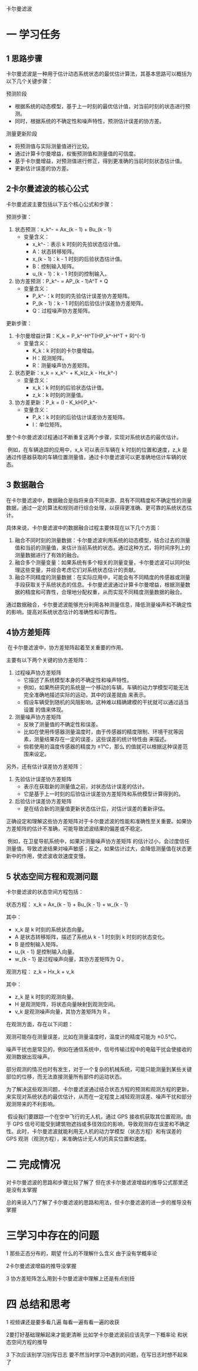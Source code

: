 卡尔曼滤波

# 一 学习任务

## 1 思路步骤

卡尔曼滤波是一种用于估计动态系统状态的最优估计算法，其基本思路可以概括为以下几个关键步骤：

预测阶段

- 根据系统的动态模型，基于上一时刻的最优估计值，对当前时刻的状态进行预测。
- 同时，根据系统的不确定性和噪声特性，预测估计误差的协方差。

测量更新阶段

- 将预测值与实际测量值进行比较。
- 通过计算卡尔曼增益，权衡预测值和测量值的可信度。
- 基于卡尔曼增益，对预测值进行修正，得到更准确的当前时刻状态估计值。
- 更新估计误差的协方差。



## 2卡尔曼滤波的核心公式

卡尔曼滤波主要包括以下五个核心公式和步骤：

预测步骤：

1. 状态预测：x_k^- = Ax_(k - 1) + Bu_(k - 1)
   - 变量含义：
     - x_k^-：表示 k 时刻的先验状态估计值。
     - A：状态转移矩阵。
     - x_(k - 1)：k - 1 时刻的后验状态估计值。
     - B：控制输入矩阵。
     - u_(k - 1)：k - 1 时刻的控制输入。
2. 协方差预测：P_k^- = AP_(k - 1)A^T + Q
   - 变量含义：
     - P_k^-：k 时刻的先验估计误差协方差矩阵。
     - P_(k - 1)：k - 1 时刻的后验估计误差协方差矩阵。
     - Q：过程噪声协方差矩阵。

更新步骤：

1. 卡尔曼增益计算：K_k = P_k^-H^T(HP_k^-H^T + R)^(-1)
   - 变量含义：
     - K_k：k 时刻的卡尔曼增益。
     - H：观测矩阵。
     - R：测量噪声协方差矩阵。
2. 状态更新：x_k = x_k^- + K_k(z_k - Hx_k^-)
   - 变量含义：
     - x_k：k 时刻的后验状态估计值。
     - z_k：k 时刻的测量值。
3. 协方差更新：P_k = (I - K_kH)P_k^-
   - 变量含义：
     - P_k：k 时刻的后验估计误差协方差矩阵。
     - I：单位矩阵。

​    整个卡尔曼滤波过程通过不断重复这两个步骤，实现对系统状态的最优估计。

​    例如，在车辆追踪的应用中，x_k 可以表示车辆在 k 时刻的位置和速度，z_k 是通过传感器获取的车辆位置测量值，通过卡尔曼滤波可以更准确地估计车辆的状态。

## 3 数据融合

​       在卡尔曼滤波中，数据融合是指将来自不同来源、具有不同精度和不确定性的测量数据，通过一定的算法和规则进行综合处理，以获得更准确、更可靠的系统状态估计。

具体来说，卡尔曼滤波中的数据融合过程主要体现在以下几个方面：

1. 融合不同时刻的测量数据：卡尔曼滤波利用系统的动态模型，结合过去的测量值和当前的测量值，来估计当前系统的状态。通过这种方式，将时间序列上的测量数据进行了有效的融合。
2. 融合多个测量变量：如果系统有多个相关的测量变量，卡尔曼滤波可以同时处理这些变量，并综合考虑它们对系统状态估计的贡献。
3. 融合不同精度的测量数据：在实际应用中，可能会有不同精度的传感器或测量手段获取关于系统状态的信息。卡尔曼滤波通过计算卡尔曼增益，根据测量数据的精度和可靠性，合理地分配权重，从而实现不同精度测量数据的融合。

​       通过数据融合，卡尔曼滤波能够充分利用各种测量信息，降低测量噪声和不确定性的影响，提高对系统状态估计的准确性和可靠性。

## 4协方差矩阵

​     在卡尔曼滤波中，协方差矩阵起着至关重要的作用。

主要有以下两个关键的协方差矩阵：

1. 过程噪声协方差矩阵 
   - 它描述了系统模型本身的不确定性和噪声特性。
   - 例如，如果所研究的系统是一个移动的车辆，车辆的动力学模型可能无法完全准确地描述实际的运动，其中的误差就由 来表示。
   - 假设车辆受到随机的风阻影响，这种难以精确建模的干扰就可以通过适当设置 的值来体现。
2. 测量噪声协方差矩阵 
   - 反映了测量值的不确定性和误差。
   - 比如在使用传感器测量温度时，由于传感器的精度限制、环境干扰等因素，测量结果存在一定的误差，这些误差的统计特性由 来描述。
   - 倘若使用的温度传感器的精度为 ±1℃，那么 的值就可以根据这种误差范围来设定。

另外，还有估计误差协方差矩阵：

1. 先验估计误差协方差矩阵 
   - 表示在获取新的测量值之前，对状态估计误差的估计。
   - 它是基于上一时刻的后验估计误差协方差矩阵和系统模型计算得到的。
2. 后验估计误差协方差矩阵 
   - 是在结合新的测量值更新状态估计后，对估计误差的重新评估。

正确设定和理解这些协方差矩阵对于卡尔曼滤波的性能和准确性至关重要。如果协方差矩阵的估计不准确，可能导致滤波结果的偏差或不稳定。

​     例如，在卫星导航系统中，如果对测量噪声协方差矩阵 的估计过小，会过度信任测量值，导致滤波结果对噪声敏感；反之，如果估计过大，会降低测量值在状态更新中的作用，使滤波收敛速度变慢。

## 5 状态空间方程和观测问题

卡尔曼滤波的状态空间方程包括：

状态方程： x_k = Ax_{k - 1} + Bu_{k - 1} + w_{k - 1}

其中：

- x_k 是 k 时刻的系统状态向量。
- A 是状态转移矩阵，描述了系统从 k - 1 时刻到 k 时刻的状态变化。
- B 是控制输入矩阵。
- u_{k - 1} 是控制输入向量。
- w_{k - 1} 是过程噪声向量，其协方差矩阵为 Q 。

观测方程： z_k = Hx_k + v_k

其中：

- z_k 是 k 时刻的观测向量。
- H 是观测矩阵，将状态向量映射到观测空间。
- v_k 是观测噪声向量，其协方差矩阵为 R 。

在观测方面，存在以下问题：

观测可能存在测量误差，比如在测量温度时，温度计的精度可能为 ±0.5℃。

噪声干扰也是常见的，例如在通信系统中，信号传输过程中的电磁干扰会使接收的观测数据出现噪声。

部分观测的情况也时有发生，对于一个复杂的机械系统，可能只能测量到某些关键部位的位移，而无法直接测量所有部件的运动状态。

​    为了解决这些观测问题，卡尔曼滤波通过结合状态方程的预测和观测方程的更新，来实现对系统状态的最优估计，从而在一定程度上减轻观测误差、噪声干扰和部分观测带来的不利影响。

​    假设我们要跟踪一个在空中飞行的无人机，通过 GPS 接收机获取其位置观测。由于 GPS 信号可能受到建筑物遮挡或多径效应的影响，导致观测存在误差和不确定性。此时，卡尔曼滤波就能利用无人机的动力学模型（状态方程）和有误差的 GPS 观测（观测方程），来准确估计无人机的真实位置和速度。

# 二 完成情况

对卡尔曼滤波的思路和步骤比较了解了 但在求卡尔曼滤波增益的推导公式那里还是没有太掌握

总的来说入门了解了卡尔曼滤波的思路和用法，但卡尔曼滤波的进一步的推导没有掌握

# 三学习中存在的问题

1 那些正态分布的，期望 什么的不理解什么含义 由于没有学概率论

2卡尔曼滤波增益的推导没掌握

3 协方差矩阵怎么用到卡尔曼滤波中理解上还是有点别扭

# 四 总结和思考

1 视频课还是要多看几遍 每看一遍有看一遍的收获

2要打好基础理解起来才能更清晰 比如学卡尔曼滤波前应该先学一下概率论 和状态空间方程的推导

3 下次应该别学习别写日志 要不然当时学习中遇到的问题，在写日志时想不起来了